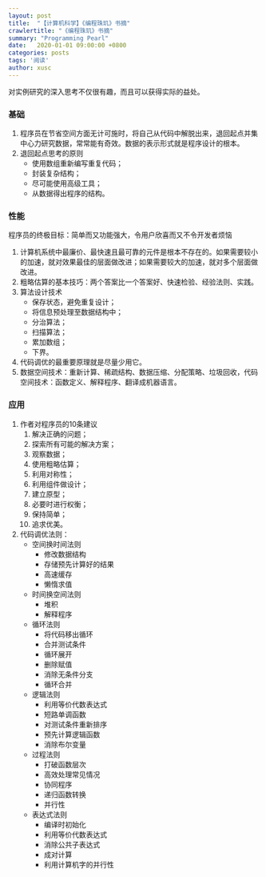 ```yaml
---
layout: post
title:  "【计算机科学】《编程珠玑》书摘"
crawlertitle: "《编程珠玑》书摘"
summary: "Programming Pearl"
date:   2020-01-01 09:00:00 +0800
categories: posts
tags: '阅读'
author: xusc
---
```


对实例研究的深入思考不仅很有趣，而且可以获得实际的益处。

### 基础
1. 程序员在节省空间方面无计可施时，将自己从代码中解脱出来，退回起点并集中心力研究数据，常常能有奇效。数据的表示形式就是程序设计的根本。
2. 退回起点思考的原则
   - 使用数组重新编写重复代码；
   - 封装复杂结构；
   - 尽可能使用高级工具；
   - 从数据得出程序的结构。

### 性能
程序员的终极目标：简单而又功能强大，令用户欣喜而又不令开发者烦恼
1. 计算机系统中最廉价、最快速且最可靠的元件是根本不存在的。如果需要较小的加速，就对效果最佳的层面做改进；如果需要较大的加速，就对多个层面做改进。
2. 粗略估算的基本技巧：两个答案比一个答案好、快速检验、经验法则、实践。
3. 算法设计技术
   - 保存状态，避免重复设计；
   - 将信息预处理至数据结构中；
   - 分治算法；
   - 扫描算法；
   - 累加数组；
   - 下界。
4. 代码调优的最重要原理就是尽量少用它。
5. 数据空间技术：重新计算、稀疏结构、数据压缩、分配策略、垃圾回收，代码空间技术：函数定义、解释程序、翻译成机器语言。

### 应用
1. 作者对程序员的10条建议
   1. 解决正确的问题；
   2. 探索所有可能的解决方案；
   3. 观察数据；
   4. 使用粗略估算；
   5. 利用对称性；
   6. 利用组件做设计；
   7. 建立原型；
   8. 必要时进行权衡；
   9. 保持简单；
   10. 追求优美。
2. 代码调优法则：
   - 空间换时间法则
     - 修改数据结构
     - 存储预先计算好的结果
     - 高速缓存
     - 懒惰求值
   - 时间换空间法则
     - 堆积
     - 解释程序
   - 循环法则
     - 将代码移出循环
     - 合并测试条件
     - 循环展开
     - 删除赋值
     - 消除无条件分支
     - 循环合并
   - 逻辑法则
     - 利用等价代数表达式
     - 短路单调函数
     - 对测试条件重新排序
     - 预先计算逻辑函数
     - 消除布尔变量
   - 过程法则
     - 打破函数层次
     - 高效处理常见情况
     - 协同程序
     - 递归函数转换
     - 并行性
   - 表达式法则
     - 编译时初始化
     - 利用等价代数表达式
     - 消除公共子表达式
     - 成对计算
     - 利用计算机字的并行性

